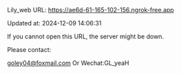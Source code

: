 Lily_web URL: https://ae6d-61-165-102-156.ngrok-free.app

Updated at: 2024-12-09 14:06:31

If you cannot open this URL, the server might be down.

Please contact: 

goley04@foxmail.com Or Wechat:GL_yeaH